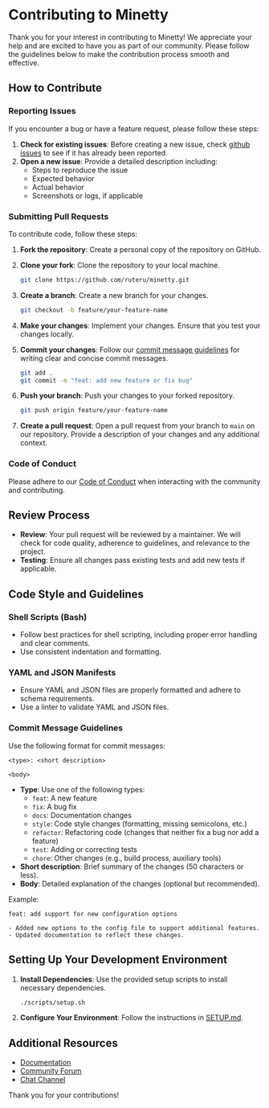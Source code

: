 # Contributing to Minetty

Thank you for your interest in contributing to Minetty! We appreciate your help and are excited to have you as part of our community. Please follow the guidelines below to make the contribution process smooth and effective.

## How to Contribute

### Reporting Issues
If you encounter a bug or have a feature request, please follow these steps:
1. **Check for existing issues**: Before creating a new issue, check  [github issues](https://github.com/ruteru/minetty/issues) to see if it has already been reported.
2. **Open a new issue**: Provide a detailed description including:
   - Steps to reproduce the issue
   - Expected behavior
   - Actual behavior
   - Screenshots or logs, if applicable

### Submitting Pull Requests
To contribute code, follow these steps:
1. **Fork the repository**: Create a personal copy of the repository on GitHub.
2. **Clone your fork**: Clone the repository to your local machine.
   ```bash
   git clone https://github.com/ruteru/minetty.git
   ```
3. **Create a branch**: Create a new branch for your changes.
   ```bash
   git checkout -b feature/your-feature-name
   ```
4. **Make your changes**: Implement your changes. Ensure that you test your changes locally.

5. **Commit your changes**: Follow our [commit message guidelines](#commit-message-guidelines) for writing clear and concise commit messages.
   ```bash
   git add .
   git commit -m "feat: add new feature or fix bug"
   ```
6. **Push your branch**: Push your changes to your forked repository.
   ```bash
   git push origin feature/your-feature-name
   ```
7. **Create a pull request**: Open a pull request from your branch to `main` on our repository. Provide a description of your changes and any additional context.

### Code of Conduct
Please adhere to our [Code of Conduct](link-to-code-of-conduct) when interacting with the community and contributing.

## Review Process
- **Review**: Your pull request will be reviewed by a maintainer. We will check for code quality, adherence to guidelines, and relevance to the project.
- **Testing**: Ensure all changes pass existing tests and add new tests if applicable.

## Code Style and Guidelines

### Shell Scripts (Bash)
- Follow best practices for shell scripting, including proper error handling and clear comments.
- Use consistent indentation and formatting.

### YAML and JSON Manifests
- Ensure YAML and JSON files are properly formatted and adhere to schema requirements.
- Use a linter to validate YAML and JSON files.

### Commit Message Guidelines
Use the following format for commit messages:
```
<type>: <short description>

<body>
```
- **Type**: Use one of the following types:
  - `feat`: A new feature
  - `fix`: A bug fix
  - `docs`: Documentation changes
  - `style`: Code style changes (formatting, missing semicolons, etc.)
  - `refactor`: Refactoring code (changes that neither fix a bug nor add a feature)
  - `test`: Adding or correcting tests
  - `chore`: Other changes (e.g., build process, auxiliary tools)
- **Short description**: Brief summary of the changes (50 characters or less).
- **Body**: Detailed explanation of the changes (optional but recommended).

Example:
```
feat: add support for new configuration options

- Added new options to the config file to support additional features.
- Updated documentation to reflect these changes.
```

## Setting Up Your Development Environment
1. **Install Dependencies**: Use the provided setup scripts to install necessary dependencies.
   ```bash
   ./scripts/setup.sh
   ```
2. **Configure Your Environment**: Follow the instructions in [SETUP.md](link-to-setup-guide).

## Additional Resources
- [Documentation](link-to-documentation)
- [Community Forum](link-to-forum)
- [Chat Channel](link-to-chat)

Thank you for your contributions!
